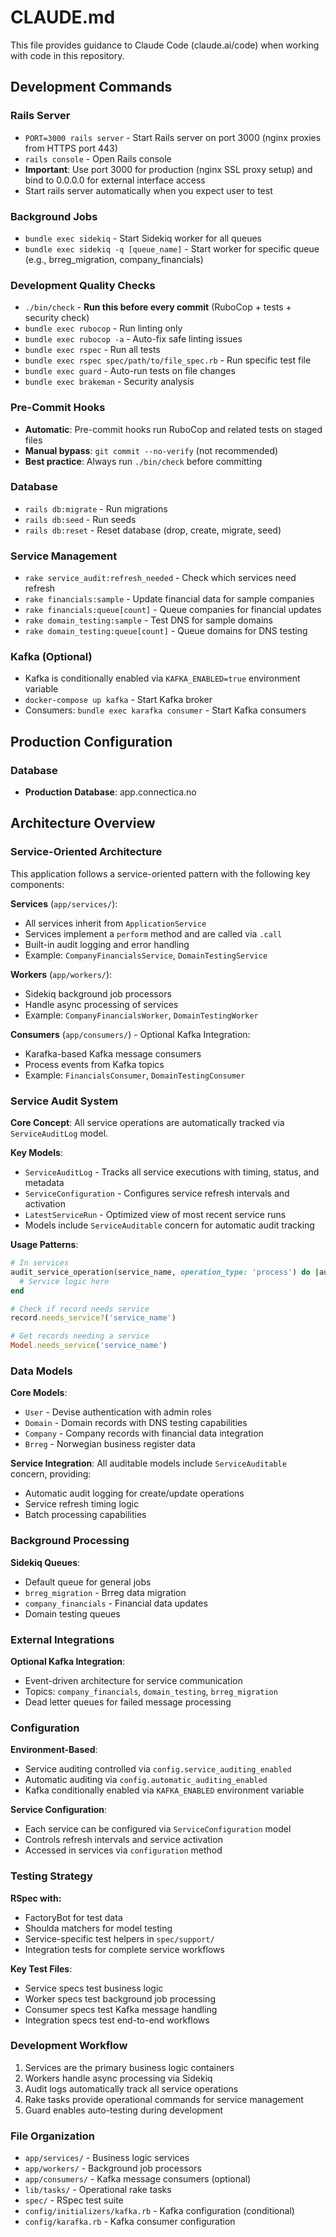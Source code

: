 # CLAUDE.md

This file provides guidance to Claude Code (claude.ai/code) when working with code in this repository.

## Development Commands

### Rails Server
- `PORT=3000 rails server` - Start Rails server on port 3000 (nginx proxies from HTTPS port 443)
- `rails console` - Open Rails console
- **Important**: Use port 3000 for production (nginx SSL proxy setup) and bind to 0.0.0.0 for external interface access
- Start rails server automatically when you expect user to test

### Background Jobs
- `bundle exec sidekiq` - Start Sidekiq worker for all queues
- `bundle exec sidekiq -q [queue_name]` - Start worker for specific queue (e.g., brreg_migration, company_financials)

### Development Quality Checks
- `./bin/check` - **Run this before every commit** (RuboCop + tests + security check)
- `bundle exec rubocop` - Run linting only
- `bundle exec rubocop -a` - Auto-fix safe linting issues
- `bundle exec rspec` - Run all tests
- `bundle exec rspec spec/path/to/file_spec.rb` - Run specific test file
- `bundle exec guard` - Auto-run tests on file changes
- `bundle exec brakeman` - Security analysis

### Pre-Commit Hooks
- **Automatic**: Pre-commit hooks run RuboCop and related tests on staged files
- **Manual bypass**: `git commit --no-verify` (not recommended)
- **Best practice**: Always run `./bin/check` before committing

### Database
- `rails db:migrate` - Run migrations
- `rails db:seed` - Run seeds
- `rails db:reset` - Reset database (drop, create, migrate, seed)

### Service Management
- `rake service_audit:refresh_needed` - Check which services need refresh
- `rake financials:sample` - Update financial data for sample companies
- `rake financials:queue[count]` - Queue companies for financial updates
- `rake domain_testing:sample` - Test DNS for sample domains
- `rake domain_testing:queue[count]` - Queue domains for DNS testing

### Kafka (Optional)
- Kafka is conditionally enabled via `KAFKA_ENABLED=true` environment variable
- `docker-compose up kafka` - Start Kafka broker
- Consumers: `bundle exec karafka consumer` - Start Kafka consumers

## Production Configuration

### Database
- **Production Database**: app.connectica.no

## Architecture Overview

### Service-Oriented Architecture
This application follows a service-oriented pattern with the following key components:

**Services** (`app/services/`):
- All services inherit from `ApplicationService`
- Services implement a `perform` method and are called via `.call`
- Built-in audit logging and error handling
- Example: `CompanyFinancialsService`, `DomainTestingService`

**Workers** (`app/workers/`):
- Sidekiq background job processors
- Handle async processing of services
- Example: `CompanyFinancialsWorker`, `DomainTestingWorker`

**Consumers** (`app/consumers/`) - Optional Kafka Integration:
- Karafka-based Kafka message consumers
- Process events from Kafka topics
- Example: `FinancialsConsumer`, `DomainTestingConsumer`

### Service Audit System
**Core Concept**: All service operations are automatically tracked via `ServiceAuditLog` model.

**Key Models**:
- `ServiceAuditLog` - Tracks all service executions with timing, status, and metadata
- `ServiceConfiguration` - Configures service refresh intervals and activation
- `LatestServiceRun` - Optimized view of most recent service runs
- Models include `ServiceAuditable` concern for automatic audit tracking

**Usage Patterns**:
```ruby
# In services
audit_service_operation(service_name, operation_type: 'process') do |audit_log|
  # Service logic here
end

# Check if record needs service
record.needs_service?('service_name')

# Get records needing a service
Model.needs_service('service_name')
```

### Data Models
**Core Models**:
- `User` - Devise authentication with admin roles
- `Domain` - Domain records with DNS testing capabilities
- `Company` - Company records with financial data integration
- `Brreg` - Norwegian business register data

**Service Integration**:
All auditable models include `ServiceAuditable` concern, providing:
- Automatic audit logging for create/update operations
- Service refresh timing logic
- Batch processing capabilities

### Background Processing
**Sidekiq Queues**:
- Default queue for general jobs
- `brreg_migration` - Brreg data migration
- `company_financials` - Financial data updates
- Domain testing queues

### External Integrations
**Optional Kafka Integration**:
- Event-driven architecture for service communication
- Topics: `company_financials`, `domain_testing`, `brreg_migration`
- Dead letter queues for failed message processing

### Configuration
**Environment-Based**:
- Service auditing controlled via `config.service_auditing_enabled`
- Automatic auditing via `config.automatic_auditing_enabled`
- Kafka conditionally enabled via `KAFKA_ENABLED` environment variable

**Service Configuration**:
- Each service can be configured via `ServiceConfiguration` model
- Controls refresh intervals and service activation
- Accessed in services via `configuration` method

### Testing Strategy
**RSpec with:**
- FactoryBot for test data
- Shoulda matchers for model testing
- Service-specific test helpers in `spec/support/`
- Integration tests for complete service workflows

**Key Test Files**:
- Service specs test business logic
- Worker specs test background job processing
- Consumer specs test Kafka message handling
- Integration specs test end-to-end workflows

### Development Workflow
1. Services are the primary business logic containers
2. Workers handle async processing via Sidekiq
3. Audit logs automatically track all service operations
4. Rake tasks provide operational commands for service management
5. Guard enables auto-testing during development

### File Organization
- `app/services/` - Business logic services
- `app/workers/` - Background job processors
- `app/consumers/` - Kafka message consumers (optional)
- `lib/tasks/` - Operational rake tasks
- `spec/` - RSpec test suite
- `config/initializers/kafka.rb` - Kafka configuration (conditional)
- `config/karafka.rb` - Kafka consumer configuration